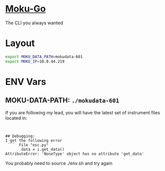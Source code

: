# [Moku-Go](https://github.com/sealablab/Moku-Go)

The CLI you always wanted

# Layout

``` env.sh
export MOKU_DATA_PATH=mokudata-601
export MOKU_IP=10.0.44.219
```
# ENV Vars
## MOKU-DATA-PATH: `./mokudata-601`
If you are following my lead, you will have the latest set of instrument files located in:
```


## Debugging:
I get the following error
 ```  File "osc.py"
       data = i.get_data()
AttributeError: 'NoneType' object has no attribute 'get_data'
```
You probably need to source ./env.sh and try again

